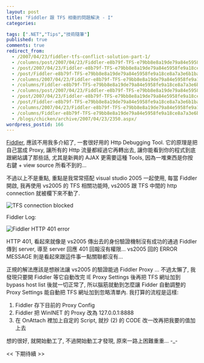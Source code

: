 ```yaml
---
layout: post
title: "Fiddler 跟 TFS 相衝的問題解決 - I"
categories:

tags: [".NET","Tips","技術隨筆"]
published: true
comments: true
redirect_from:
  - /2007/04/23/fiddler-tfs-conflict-solution-part-1/
  - /columns/post/2007/04/23/Fiddler-e8b79f-TFS-e79bb8e8a19de79a84e5958fe9a18ce8a7a3e6b1ba-I.aspx/
  - /post/2007/04/23/Fiddler-e8b79f-TFS-e79bb8e8a19de79a84e5958fe9a18ce8a7a3e6b1ba-I.aspx/
  - /post/Fiddler-e8b79f-TFS-e79bb8e8a19de79a84e5958fe9a18ce8a7a3e6b1ba-I.aspx/
  - /columns/2007/04/23/Fiddler-e8b79f-TFS-e79bb8e8a19de79a84e5958fe9a18ce8a7a3e6b1ba-I.aspx/
  - /columns/Fiddler-e8b79f-TFS-e79bb8e8a19de79a84e5958fe9a18ce8a7a3e6b1ba-I.aspx/
  - /columns/post/2007/04/23/Fiddler-e8b79f-TFS-e79bb8e8a19de79a84e5958fe9a18ce8a7a3e6b1ba---I.aspx/
  - /post/2007/04/23/Fiddler-e8b79f-TFS-e79bb8e8a19de79a84e5958fe9a18ce8a7a3e6b1ba---I.aspx/
  - /post/Fiddler-e8b79f-TFS-e79bb8e8a19de79a84e5958fe9a18ce8a7a3e6b1ba---I.aspx/
  - /columns/2007/04/23/Fiddler-e8b79f-TFS-e79bb8e8a19de79a84e5958fe9a18ce8a7a3e6b1ba---I.aspx/
  - /columns/Fiddler-e8b79f-TFS-e79bb8e8a19de79a84e5958fe9a18ce8a7a3e6b1ba---I.aspx/
  - /blogs/chicken/archive/2007/04/23/2350.aspx/
wordpress_postid: 166
---
```


[Fiddler](http://www.fiddler2.com/), 應該不用我多介紹了, 一套很好用的 Http Debugging Tool. 它的原理是把自己當成 Proxy, 讓所有的 Http 流量都經過它再轉出去, 讓你能看到你的程式到底跟網站講了那些話, 尤其是新興的 AJAX 更需要這種 Tools, 因為一堆東西是你按右鍵 + view source 所看不到的...

不過以上不是重點, 重點是我常常搭配 visual studio 2005 一起使用, 每當 Fiddler 開啟, 我再使用 vs2005 的 TFS 相關功能時, vs2005 跟 TFS 中間的 http connection 就被欄下來不動了.

![TFS connection blocked](/images/2007-04-23-fiddler-tfs-conflict-solution-part-1/image07.png)

Fiddler Log:

![Fiddler HTTP 401 error](/images/2007-04-23-fiddler-tfs-conflict-solution-part-1/image012.png)

HTTP 401, 看起來就像是 vs2005 傳出去的身份驗證機制沒有成功的通過 Fiddler 傳到 server, 導至 server 回應 401 回報沒有權限... vs2005 回的 ERROR MESSAGE 則是看起來跟這件事一點關聯都沒有...

正規的解法應該是想辦法讓 vs2005 的驗證能過 Fiddler Proxy ... 不過太懶了, 我發現只要開 Fiddler 等它自動改完 IE Proxy Settings 後再把 TFS 網址加到 bypass host list 後就一切正常了, 所以腦筋就動到怎麼讓 Fidder 自動調整的 Proxy Settings 能自動把 TFS 網址加到忽略清單內. 我打算的流程是這樣:

1. Fiddler 存下目前的 Proxy Config 
2. Fiddler 把 WinINET 的 Proxy 改為 127.0.0.1:8888 
3. 在 OnAttach 裡加上自定的 Script, 就抄 (2) 的 CODE 改一改再把我要的值加上去

想的很好, 就開始動工了, 不過開始動工才發現, 原來一路上困難重重... -_-

<< 下期待續 >>
